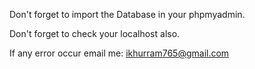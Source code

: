 Don't forget to import the Database in your phpmyadmin.

Don't forget to check your localhost also.

If any error occur email me: ikhurram765@gmail.com
